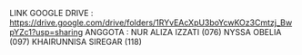 LINK GOOGLE DRIVE : 
https://drive.google.com/drive/folders/1RYvEAcXpU3boYcwKOz3Cmtzj_BwpYZc1?usp=sharing
ANGGOTA :
NUR ALIZA IZZATI (076)
NYSSA OBELIA (097)
KHAIRUNNISA SIREGAR (118)
